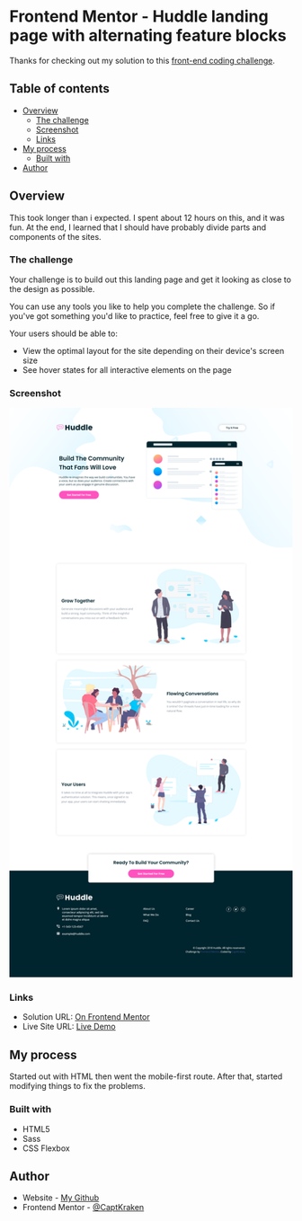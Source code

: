 # Frontend Mentor - Huddle landing page with alternating feature blocks

Thanks for checking out my solution to this [front-end coding challenge](https://www.frontendmentor.io/challenges/huddle-landing-page-with-alternating-feature-blocks-5ca5f5981e82137ec91a5100).

## Table of contents

- [Overview](#overview)
  - [The challenge](#the-challenge)
  - [Screenshot](#screenshot)
  - [Links](#links)
- [My process](#my-process)
  - [Built with](#built-with)
- [Author](#author)

## Overview

This took longer than i expected. I spent about 12 hours on this, and it was fun. At the end, I learned that I should have probably divide parts and components of the sites.

### The challenge

Your challenge is to build out this landing page and get it looking as close to the design as possible.

You can use any tools you like to help you complete the challenge. So if you've got something you'd like to practice, feel free to give it a go.

Your users should be able to:

- View the optimal layout for the site depending on their device's screen size
- See hover states for all interactive elements on the page

### Screenshot

![](./screenshot.png)

### Links

- Solution URL: [On Frontend Mentor](https://www.frontendmentor.io/solutions/huddle-landing-page-with-single-introductory-section-html-and-scss-SeQI5kdHw)
- Live Site URL: [Live Demo](https://captkraken.github.io/huddle-landing-page-with-alternating-feature-blocks/)

## My process

Started out with HTML then went the mobile-first route. After that, started modifying things to fix the problems.

### Built with

- HTML5
- Sass
- CSS Flexbox

## Author

- Website - [My Github](https://github.com/CaptKraken)
- Frontend Mentor - [@CaptKraken](https://www.frontendmentor.io/profile/CaptKraken)

